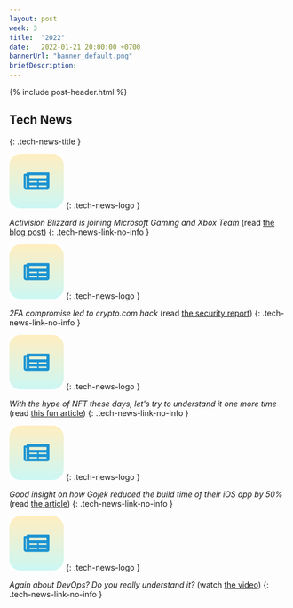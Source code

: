 ```yaml
---
layout: post
week: 3
title:  "2022"
date:   2022-01-21 20:00:00 +0700
bannerUrl: "banner_default.png"
briefDescription: 
---
```


{% include post-header.html %}

## Tech News
{: .tech-news-title }

![memo](/assets/images/tech-news.svg)
{: .tech-news-logo }

*Activision Blizzard is joining Microsoft Gaming and Xbox Team* (read [the blog post](https://news.xbox.com/en-us/2022/01/18/welcoming-activision-blizzard-to-microsoft-gaming/))
{: .tech-news-link-no-info }

![memo](/assets/images/tech-news.svg)
{: .tech-news-logo }

*2FA compromise led to crypto.com hack* (read [the security report](https://crypto.com/product-news/crypto-com-security-report-next-steps))
{: .tech-news-link-no-info }

![memo](/assets/images/tech-news.svg)
{: .tech-news-logo }

*With the hype of NFT these days, let's try to understand it one more time* (read [this fun article](https://www.theverge.com/22310188/nft-explainer-what-is-blockchain-crypto-art-faq))
{: .tech-news-link-no-info }

![memo](/assets/images/tech-news.svg)
{: .tech-news-logo }

*Good insight on how Gojek reduced the build time of their iOS app by 50%* (read [the article](https://www.gojek.io/blog/reducing-our-build-time-by-50))
{: .tech-news-link-no-info }

![memo](/assets/images/tech-news.svg)
{: .tech-news-logo }

*Again about DevOps? Do you really understand it?* (watch [the video](https://youtu.be/0yWAtQ6wYNM))
{: .tech-news-link-no-info }